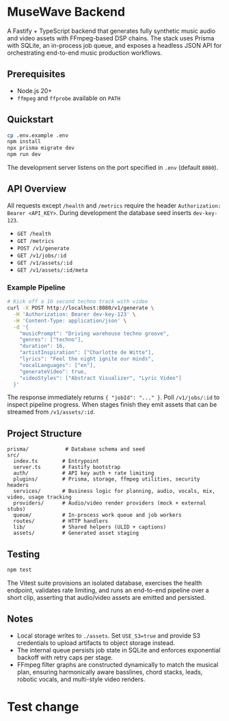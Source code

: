 # MuseWave Backend

A Fastify + TypeScript backend that generates fully synthetic music audio and video assets with FFmpeg-based DSP chains. The stack uses Prisma with SQLite, an in-process job queue, and exposes a headless JSON API for orchestrating end-to-end music production workflows.

## Prerequisites

- Node.js 20+
- `ffmpeg` and `ffprobe` available on `PATH`

## Quickstart

```bash
cp .env.example .env
npm install
npx prisma migrate dev
npm run dev
```

The development server listens on the port specified in `.env` (default `8080`).

## API Overview

All requests except `/health` and `/metrics` require the header `Authorization: Bearer <API_KEY>`. During development the database seed inserts `dev-key-123`.

- `GET /health`
- `GET /metrics`
- `POST /v1/generate`
- `GET /v1/jobs/:id`
- `GET /v1/assets/:id`
- `GET /v1/assets/:id/meta`

### Example Pipeline

```bash
# Kick off a 16 second techno track with video
curl -X POST http://localhost:8080/v1/generate \
  -H 'Authorization: Bearer dev-key-123' \
  -H 'Content-Type: application/json' \
  -d '{
    "musicPrompt": "Driving warehouse techno groove",
    "genres": ["techno"],
    "duration": 16,
    "artistInspiration": ["Charlotte de Witte"],
    "lyrics": "Feel the night ignite our minds",
    "vocalLanguages": ["en"],
    "generateVideo": true,
    "videoStyles": ["Abstract Visualizer", "Lyric Video"]
  }'
```

The response immediately returns `{ "jobId": "..." }`. Poll `/v1/jobs/:id` to inspect pipeline progress. When stages finish they emit assets that can be streamed from `/v1/assets/:id`.

## Project Structure

```
prisma/            # Database schema and seed
src/
  index.ts        # Entrypoint
  server.ts       # Fastify bootstrap
  auth/           # API key auth + rate limiting
  plugins/        # Prisma, storage, ffmpeg utilities, security headers
  services/       # Business logic for planning, audio, vocals, mix, video, usage tracking
  providers/      # Audio/video render providers (mock + external stubs)
  queue/          # In-process work queue and job workers
  routes/         # HTTP handlers
  lib/            # Shared helpers (ULID + captions)
  assets/         # Generated asset staging
```

## Testing

```bash
npm test
```

The Vitest suite provisions an isolated database, exercises the health endpoint, validates rate limiting, and runs an end-to-end pipeline over a short clip, asserting that audio/video assets are emitted and persisted.

## Notes

- Local storage writes to `./assets`. Set `USE_S3=true` and provide S3 credentials to upload artifacts to object storage instead.
- The internal queue persists job state in SQLite and enforces exponential backoff with retry caps per stage.
- FFmpeg filter graphs are constructed dynamically to match the musical plan, ensuring harmonically aware basslines, chord stacks, leads, robotic vocals, and multi-style video renders.
# Test change
